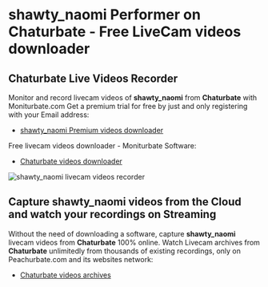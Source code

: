 # shawty_naomi Performer on Chaturbate - Free LiveCam videos downloader

## Chaturbate Live Videos Recorder

Monitor and record livecam videos of **shawty_naomi** from **Chaturbate** with Moniturbate.com
Get a premium trial for free by just and only registering with your Email address:
* [shawty_naomi Premium videos downloader](https://moniturbate.com/request-demo-licence-key.html)

Free livecam videos downloader - Moniturbate Software:
* [Chaturbate videos downloader](https://moniturbate.com/moniturbate-download-software.html)

![shawty_naomi livecam videos recorder](https://peachurnet.com/templates/moniturbate-software.png)


## Capture shawty_naomi videos from the Cloud and watch your recordings on Streaming

Without the need of downloading a software, capture **shawty_naomi** livecam videos from **Chaturbate** 100% online.
Watch Livecam archives from **Chaturbate** unlimitedly from thousands of existing recordings, only on Peachurbate.com and its websites network:
* [Chaturbate videos archives](https://peachurnet.com/)